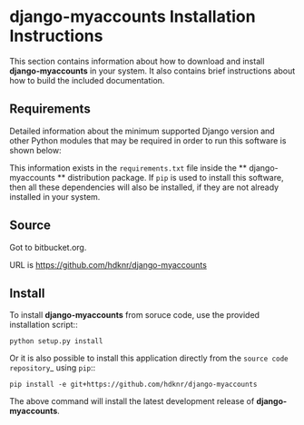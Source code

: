 # **django-myaccounts** Installation Instructions

This section contains information about 
how to download and install **django-myaccounts** in your system. 
It also contains brief instructions about how
to build the included documentation.

## Requirements

Detailed information about the minimum supported Django version and 
other Python modules that may be required in order to run this software is shown below:

This information exists in the ``requirements.txt`` file 
inside the ** django-myaccounts ** distribution package. 
If ``pip`` is used to install this software,
then all these dependencies will also be installed, 
if they are not already installed in your system.


## Source

Got to bitbucket.org.

URL is https://github.com/hdknr/django-myaccounts


## Install

To install **django-myaccounts** from soruce code, use the provided installation script::

    python setup.py install


Or it is also possible to install this application directly from
the `source code repository`_ using ``pip``::

    pip install -e git+https://github.com/hdknr/django-myaccounts

The above command will install the latest development release of **django-myaccounts**.
